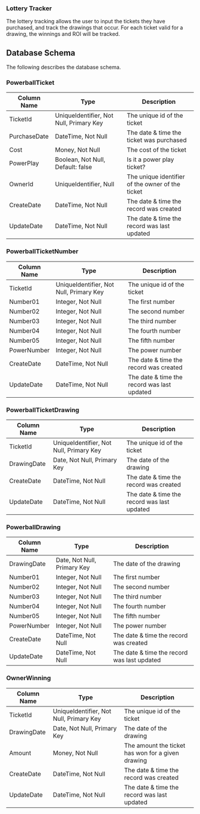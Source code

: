 ### Lottery Tracker
The lottery tracking allows the user to input the tickets they have purchased, and track the drawings that occur. For each ticket valid for a drawing, the winnings and ROI will be tracked.

## Database Schema
The following describes the database schema.

### PowerballTicket
| Column Name | Type | Description |
| ----------- | ---- | ----------- |
| TicketId    | UniqueIdentifier, Not Null, Primary Key | The unique id of the ticket |
| PurchaseDate | DateTime, Not Null | The date & time the ticket was purchased |
| Cost | Money, Not Null | The cost of the ticket |
| PowerPlay | Boolean, Not Null, Default: false | Is it a power play ticket? |
| OwnerId | UniqueIdentifier, Null | The unique identifier of the owner of the ticket |
| CreateDate | DateTime, Not Null | The date & time the record was created |
| UpdateDate | DateTime, Not Null | The date & time the record was last updated |

### PowerballTicketNumber
| Column Name | Type | Description |
| ----------- | ---- | ----------- |
| TicketId    | UniqueIdentifier, Not Null, Primary Key | The unique id of the ticket |
| Number01 | Integer, Not Null | The first number |
| Number02 | Integer, Not Null | The second number |
| Number03 | Integer, Not Null | The third number |
| Number04 | Integer, Not Null | The fourth number |
| Number05 | Integer, Not Null | The fifth number |
| PowerNumber | Integer, Not Null | The power number |
| CreateDate | DateTime, Not Null | The date & time the record was created |
| UpdateDate | DateTime, Not Null | The date & time the record was last updated |

### PowerballTicketDrawing
| Column Name | Type | Description |
| ----------- | ---- | ----------- |
| TicketId    | UniqueIdentifier, Not Null, Primary Key | The unique id of the ticket |
| DrawingDate | Date, Not Null, Primary Key | The date of the drawing |
| CreateDate | DateTime, Not Null | The date & time the record was created |
| UpdateDate | DateTime, Not Null | The date & time the record was last updated |

### PowerballDrawing
| Column Name | Type | Description |
| ----------- | ---- | ----------- |
| DrawingDate | Date, Not Null, Primary Key | The date of the drawing |
| Number01 | Integer, Not Null | The first number |
| Number02 | Integer, Not Null | The second number |
| Number03 | Integer, Not Null | The third number |
| Number04 | Integer, Not Null | The fourth number |
| Number05 | Integer, Not Null | The fifth number |
| PowerNumber | Integer, Not Null | The power number |
| CreateDate | DateTime, Not Null | The date & time the record was created |
| UpdateDate | DateTime, Not Null | The date & time the record was last updated |

### OwnerWinning
| Column Name | Type | Description |
| ----------- | ---- | ----------- |
| TicketId    | UniqueIdentifier, Not Null, Primary Key | The unique id of the ticket |
| DrawingDate | Date, Not Null, Primary Key | The date of the drawing |
| Amount | Money, Not Null | The amount the ticket has won for a given drawing |
| CreateDate | DateTime, Not Null | The date & time the record was created |
| UpdateDate | DateTime, Not Null | The date & time the record was last updated |